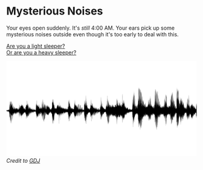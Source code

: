 # Mysterious Noises
Your eyes open suddenly. It's _still_ 4:00 AM. Your ears pick up some mysterious noises outside even though it's too early to deal with this.

[Are you a light sleeper?](curiosity.md)  
[Or are you a heavy sleeper?](zzz.md)

![Mysterious Noises](images/mysterious-noises.png)  
_Credit to [GDJ](https://pixabay.com/en/users/GDJ-1086657/)_
